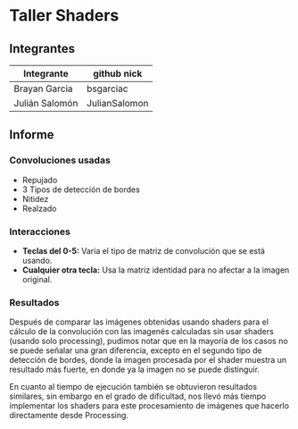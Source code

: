 ﻿

# Taller Shaders

## Integrantes

| Integrante        | github nick   |
|-------------------|---------------|
| Brayan Garcia     | bsgarciac     |
| Julián Salomón    | JulianSalomon |

## Informe

### Convoluciones usadas

- Repujado
- 3 Tipos de detección de bordes
- Nitidez
- Realzado 


### Interacciones

- **Teclas del 0-5:** Varia el tipo de matriz de  convolución que se está usando. 
- **Cualquier otra tecla:** Usa la matriz identidad para no afectar a la imagen original.  

### Resultados
Después de comparar las imágenes obtenidas usando shaders para el cálculo de la convolución con las imagenés calculadas sin usar shaders (usando solo processing), pudimos notar que en la mayoría de los casos no se puede señalar una gran diferencia, excepto en el segundo tipo de detección de bordes, donde la imagen procesada por el shader muestra un resultado más fuerte, en donde ya la imagen no se puede distinguir. 

En cuanto al tiempo de ejecución también se obtuvieron resultados similares, sin embargo en el grado de dificultad, nos llevó más tiempo implementar los shaders para este procesamiento de imágenes que hacerlo directamente desde Processing.
